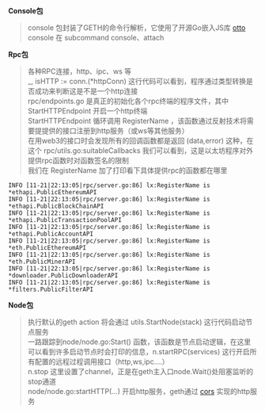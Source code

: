 **Console包**   
> console 包封装了GETH的命令行解析，它使用了开源Go嵌入JS库 [otto](https://github.com/robertkrimen/otto)   
> console 在 subcommand console、attach
> 

**Rpc包**
> 各种RPC连接，http、ipc、ws 等   
> _, isHTTP := conn.(*httpConn) 这行代码可以看到，程序通过类型转换是否成功来判断这是不是一个http连接    
> rpc/endpoints.go 是真正的初始化各个rpc终端的程序文件，其中 StartHTTPEndpoint 开启一个http终端    
> StartHTTPEndpoint 循环调用 RegisterName ，该函数通过反射技术将需要提提供的接口注册到http服务（或ws等其他服务）     
> 在用web3的接口时会发现所有的回调函数都是返回 (data,error) 这种，在这个 rpc/utils.go:suitableCallbacks 我们可以看到，这是以太坊程序对外提供rpc函数时对函数签名的限制     
> 我们在 RegisterName 加了打印看下具体提供rpc的函数都在哪里

```golang
INFO [11-21|22:13:05|rpc/server.go:86] lx:RegisterName is *ethapi.PublicEthereumAPI
INFO [11-21|22:13:05|rpc/server.go:86] lx:RegisterName is *ethapi.PublicBlockChainAPI 
INFO [11-21|22:13:05|rpc/server.go:86] lx:RegisterName is *ethapi.PublicTransactionPoolAPI 
INFO [11-21|22:13:05|rpc/server.go:86] lx:RegisterName is *ethapi.PublicAccountAPI 
INFO [11-21|22:13:05|rpc/server.go:86] lx:RegisterName is *eth.PublicEthereumAPI 
INFO [11-21|22:13:05|rpc/server.go:86] lx:RegisterName is *eth.PublicMinerAPI 
INFO [11-21|22:13:05|rpc/server.go:86] lx:RegisterName is *downloader.PublicDownloaderAPI 
INFO [11-21|22:13:05|rpc/server.go:86] lx:RegisterName is *filters.PublicFilterAPI 
```

**Node包**
> 执行默认的geth action 将会通过 utils.StartNode(stack) 这行代码启动节点服务   
> 一路跟踪到node/node.go:Start() 函数，该函数是节点启动逻辑，在这里可以看到许多启动节点时会打印的信息，n.startRPC(services) 这行开启所有配置的远程过程调用接口（http,ws,ipc....）    
> n.stop 这里设置了channel，正是在geth主入口node.Wait()处阻塞监听的stop通道   
> node/node.go:startHTTP(...) 开启http服务，geth通过 [cors](https://github.com/rs/cors) 实现的http服务   
